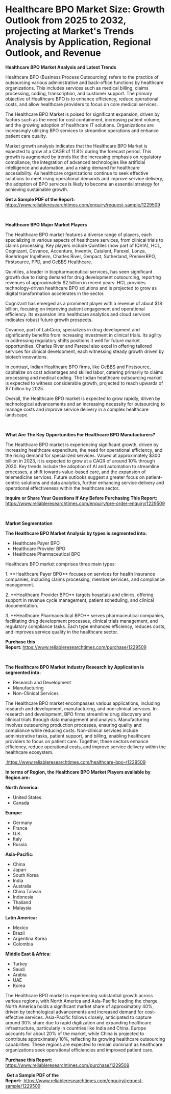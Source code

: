 <p><h1>Healthcare BPO Market Size: Growth Outlook from 2025 to 2032, projecting at Market's Trends Analysis by Application, Regional Outlook, and Revenue</h1></p><p><strong>Healthcare BPO Market Analysis and Latest Trends</strong></p>
<p><p>Healthcare BPO (Business Process Outsourcing) refers to the practice of outsourcing various administrative and back-office functions by healthcare organizations. This includes services such as medical billing, claims processing, coding, transcription, and customer support. The primary objective of Healthcare BPO is to enhance efficiency, reduce operational costs, and allow healthcare providers to focus on core medical services.</p><p>The Healthcare BPO Market is poised for significant expansion, driven by factors such as the need for cost containment, increasing patient volume, and the growing adoption of healthcare IT solutions. Organizations are increasingly utilizing BPO services to streamline operations and enhance patient care quality. </p><p>Market growth analysis indicates that the Healthcare BPO Market is expected to grow at a CAGR of 11.8% during the forecast period. This growth is augmented by trends like the increasing emphasis on regulatory compliance, the integration of advanced technologies like artificial intelligence and automation, and a rising demand for healthcare accessibility. As healthcare organizations continue to seek effective solutions to meet rising operational demands and improve service delivery, the adoption of BPO services is likely to become an essential strategy for achieving sustainable growth.</p></p>
<p><strong>Get a Sample PDF of the Report:&nbsp;</strong> <a href="https://www.reliableresearchtimes.com/enquiry/request-sample/1229509?utm_campaign=3061&utm_medium=2&utm_source=Github&utm_content=ia&utm_term=13042025&utm_id=healthcare-bpo">https://www.reliableresearchtimes.com/enquiry/request-sample/1229509</a></p>
<p>&nbsp;</p>
<p><strong>Healthcare BPO Major Market Players</strong></p>
<p><p>The Healthcare BPO market features a diverse range of players, each specializing in various aspects of healthcare services, from clinical trials to claims processing. Key players include Quintiles (now part of IQVIA), HCL, Cognizant, Covance, Accenture, Inventiv, Catalent, Parexel, Lonza, Boehringer Ingelheim, Charles River, Genpact, Sutherland, PremierBPO, Firstsource, PPD, and GeBBS Healthcare.</p><p>Quintiles, a leader in biopharmaceutical services, has seen significant growth due to rising demand for drug development outsourcing, reporting revenues of approximately $2 billion in recent years. HCL provides technology-driven healthcare BPO solutions and is projected to grow as digital transformation accelerates in the sector.</p><p>Cognizant has emerged as a prominent player with a revenue of about $18 billion, focusing on improving patient engagement and operational efficiency. Its expansion into healthcare analytics and cloud services indicates robust future growth prospects.</p><p>Covance, part of LabCorp, specializes in drug development and significantly benefits from increasing investment in clinical trials. Its agility in addressing regulatory shifts positions it well for future market opportunities. Charles River and Parexel also excel in offering tailored services for clinical development, each witnessing steady growth driven by biotech innovations.</p><p>In contrast, Indian Healthcare BPO firms, like GeBBS and Firstsource, capitalize on cost advantages and skilled labor, catering primarily to claims processing and medical coding. The Indian healthcare outsourcing market is expected to witness considerable growth, projected to reach upwards of $7 billion by 2025.</p><p>Overall, the Healthcare BPO market is expected to grow rapidly, driven by technological advancements and an increasing necessity for outsourcing to manage costs and improve service delivery in a complex healthcare landscape.</p></p>
<p>&nbsp;</p>
<p><strong>What Are The Key Opportunities For Healthcare BPO Manufacturers?</strong></p>
<p><p>The Healthcare BPO market is experiencing significant growth, driven by increasing healthcare expenditure, the need for operational efficiency, and the rising demand for specialized services. Valued at approximately $300 billion in 2023, it is expected to grow at a CAGR of around 10% through 2030. Key trends include the adoption of AI and automation to streamline processes, a shift towards value-based care, and the expansion of telemedicine services. Future outlooks suggest a greater focus on patient-centric solutions and data analytics, further enhancing service delivery and operational effectiveness within the healthcare sector.</p></p>
<p><strong>Inquire or Share Your Questions If Any Before Purchasing This Report:</strong> <a href="https://www.reliableresearchtimes.com/enquiry/pre-order-enquiry/1229509?utm_campaign=3061&utm_medium=2&utm_source=Github&utm_content=ia&utm_term=13042025&utm_id=healthcare-bpo">https://www.reliableresearchtimes.com/enquiry/pre-order-enquiry/1229509</a></p>
<p>&nbsp;</p>
<p><strong>Market Segmentation</strong></p>
<p><strong>The Healthcare BPO Market Analysis by types is segmented into:</strong></p>
<p><ul><li>Healthcare Payer BPO</li><li>Healthcare Provider BPO</li><li>Healthcare Pharmaceutical BPO</li></ul></p>
<p><p>Healthcare BPO market comprises three main types: </p><p>1. **Healthcare Payer BPO** focuses on services for health insurance companies, including claims processing, member services, and compliance management.</p><p>2. **Healthcare Provider BPO** targets hospitals and clinics, offering support in revenue cycle management, patient scheduling, and clinical documentation.</p><p>3. **Healthcare Pharmaceutical BPO** serves pharmaceutical companies, facilitating drug development processes, clinical trials management, and regulatory compliance tasks. Each type enhances efficiency, reduces costs, and improves service quality in the healthcare sector.</p></p>
<p><strong>Purchase this Report:&nbsp;</strong><a href="https://www.reliableresearchtimes.com/purchase/1229509?utm_campaign=3061&utm_medium=2&utm_source=Github&utm_content=ia&utm_term=13042025&utm_id=healthcare-bpo">https://www.reliableresearchtimes.com/purchase/1229509</a></p>
<p>&nbsp;</p>
<p><strong>The Healthcare BPO Market Industry Research by Application is segmented into:</strong></p>
<p><ul><li>Research and Development</li><li>Manufacturing</li><li>Non-Clinical Services</li></ul></p>
<p><p>The Healthcare BPO market encompasses various applications, including research and development, manufacturing, and non-clinical services. In research and development, BPO firms streamline drug discovery and clinical trials through data management and analysis. Manufacturing involves outsourcing production processes, ensuring quality and compliance while reducing costs. Non-clinical services include administrative tasks, patient support, and billing, enabling healthcare providers to focus on patient care. Together, these sectors enhance efficiency, reduce operational costs, and improve service delivery within the healthcare ecosystem.</p></p>
<p><a href="https://www.reliableresearchtimes.com/healthcare-bpo-r1229509?utm_campaign=3061&utm_medium=2&utm_source=Github&utm_content=ia&utm_term=13042025&utm_id=healthcare-bpo">&nbsp;https://www.reliableresearchtimes.com/healthcare-bpo-r1229509</a></p>
<p><strong>In terms of Region, the Healthcare BPO Market Players available by Region are:</strong></p>
<p>
    <p> <strong> North America: </strong>
        <ul>
            <li>United States</li>
            <li>Canada</li>
        </ul>
        </p> 
    <p> <strong> Europe: </strong>
        <ul>
            <li>Germany</li>
            <li>France</li>
            <li>U.K.</li>
            <li>Italy</li>
            <li>Russia</li>
        </ul>
        </p> 
    <p> <strong> Asia-Pacific: </strong>
        <ul>
            <li>China</li>
            <li>Japan</li>
            <li>South Korea</li>
            <li>India</li>
            <li>Australia</li>
            <li>China Taiwan</li>
            <li>Indonesia</li>
            <li>Thailand</li>
            <li>Malaysia</li>
        </ul>
        </p> 
    <p> <strong> Latin America: </strong>
        <ul>
            <li>Mexico</li>
            <li>Brazil</li>
            <li>Argentina Korea</li>
            <li>Colombia</li>
        </ul>
        </p> 
    <p> <strong> Middle East & Africa: </strong>
        <ul>
            <li>Turkey</li>
            <li>Saudi</li>
            <li>Arabia</li>
            <li>UAE</li>
            <li>Korea</li>
        </ul>
    </p>
    </p>
<p><p>The Healthcare BPO market is experiencing substantial growth across various regions, with North America and Asia-Pacific leading the charge. North America holds a significant market share of approximately 40%, driven by technological advancements and increased demand for cost-effective services. Asia-Pacific follows closely, anticipated to capture around 30% share due to rapid digitization and expanding healthcare infrastructure, particularly in countries like India and China. Europe accounts for about 20% of the market, while China is projected to contribute approximately 10%, reflecting its growing healthcare outsourcing capabilities. These regions are expected to remain dominant as healthcare organizations seek operational efficiencies and improved patient care.</p></p>
<p><strong>Purchase this Report: </strong><a href="https://www.reliableresearchtimes.com/purchase/1229509?utm_campaign=3061&utm_medium=2&utm_source=Github&utm_content=ia&utm_term=13042025&utm_id=healthcare-bpo">https://www.reliableresearchtimes.com/purchase/1229509</a></p>
<p>&nbsp;<strong>Get a Sample PDF of the Report:&nbsp;&nbsp;</strong><a href="https://www.reliableresearchtimes.com/enquiry/request-sample/1229509?utm_campaign=3061&utm_medium=2&utm_source=Github&utm_content=ia&utm_term=13042025&utm_id=healthcare-bpo">https://www.reliableresearchtimes.com/enquiry/request-sample/1229509</a></p>
<p><strong></strong></p>
<p><p></p><p></p><p></p></p>